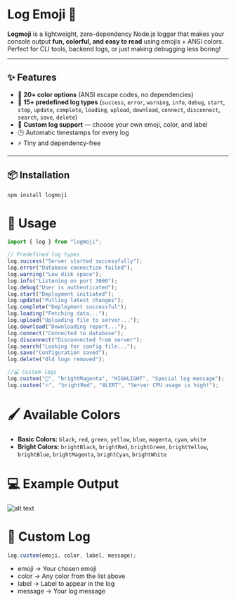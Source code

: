 # Log Emoji 🎉

**Logmoji** is a lightweight, zero-dependency Node.js logger that makes your console output **fun, colorful, and easy to read** using emojis + ANSI colors. Perfect for CLI tools, backend logs, or just making debugging less boring!

---

## ✨ Features

- 🎨 **20+ color options** (ANSI escape codes, no dependencies)
- 🚀 **15+ predefined log types** (`success`, `error`, `warning`, `info`, `debug`, `start`, `stop`, `update`, `complete`, `loading`, `upload`, `download`, `connect`, `disconnect`, `search`, `save`, `delete`)
- 🌟 **Custom log support** — choose your own emoji, color, and label
- 🕒 Automatic timestamps for every log
- ⚡ Tiny and dependency-free

---

## 📦 Installation

````bash
npm install logmoji
````


# 🚀 Usage

```javascript
import { log } from "logmoji";

// Predefined log types
log.success("Server started successfully");
log.error("Database connection failed");
log.warning("Low disk space");
log.info("Listening on port 3000");
log.debug("User is authenticated");
log.start("Deployment initiated");
log.update("Pulling latest changes");
log.complete("Deployment successful");
log.loading("Fetching data...");
log.upload("Uploading file to server...");
log.download("Downloading report...");
log.connect("Connected to database");
log.disconnect("Disconnected from server");
log.search("Looking for config file...");
log.save("Configuration saved");
log.delete("Old logs removed");

//💻 Custom logs
log.custom("🌟", "brightMagenta", "HIGHLIGHT", "Special log message");
log.custom("🔥", "brightRed", "ALERT", "Server CPU usage is high!");
````

# 🖌️ Available Colors

- **Basic Colors:** `black`, `red`, `green`, `yellow`, `blue`, `magenta`, `cyan`, `white`
- **Bright Colors:** `brightBlack`, `brightRed`, `brightGreen`, `brightYellow`, `brightBlue`, `brightMagenta`, `brightCyan`, `brightWhite`

# 💻 Example Output

![alt text](image.png)

# 🔧 Custom Log

```javascript
log.custom(emoji, color, label, message);
```

- emoji → Your chosen emoji
- color → Any color from the list above
- label → Label to appear in the log
- message → Your log message
